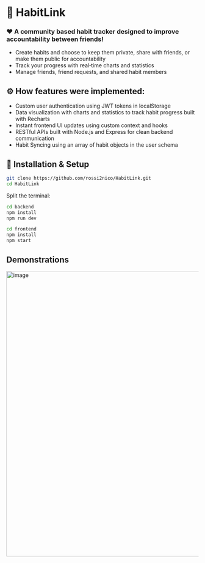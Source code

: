 ﻿# 🔗 HabitLink
### ❤️ A community based habit tracker designed to improve accountability between friends!  

- Create habits and choose to keep them private, share with friends, or make them public for accountability
- Track your progress with real‑time charts and statistics
- Manage friends, friend requests, and shared habit members

## ⚙️ How features were implemented:  
- Custom user authentication using JWT tokens in localStorage
- Data visualization with charts and statistics to track habit progress built with Recharts
- Instant frontend UI updates using custom context and hooks
- RESTful APIs built with Node.js and Express for clean backend communication
- Habit Syncing using an array of habit objects in the user schema

## 🚀 Installation & Setup

   ```bash
   git clone https://github.com/rossi2nico/HabitLink.git
   cd HabitLink
   ```
   Split the terminal:
   ```bash
   cd backend
   npm install
   npm run dev
   ```
   ```bash
   cd frontend
   npm install
   npm start
   ```

## Demonstrations
 <img width="1263" height="747" alt="image" src="https://github.com/user-attachments/assets/b3d323f3-efad-4e4c-91df-615f14326f8d" />
